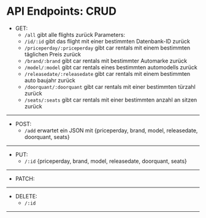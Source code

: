 # API Endpoints: CRUD

- GET:
  - `/all` gibt alle flights zurück
  Parameters:
  - `/id/:id` gibt das flight mit einer bestimmten Datenbank-ID zurück
  - `/priceperday/:priceperday` gibt car rentals mit einem bestimmten täglichen Preis zurück
  - `/brand/:brand` gibt car rentals mit bestimmter Automarke zurück
  - `/model/:model` gibt car rentals eines bestimmten automodells zurück
  - `/releasedate/:releasedate` gibt car rentals mit einem bestimmten auto baujahr zurück
  - `/doorquant/:doorquant` gibt car rentals mit einer bestimmten türzahl zurück
  - `/seats/:seats` gibt car rentals mit einer bestimmten anzahl an sitzen zurück
---
- POST:
    - `/add` erwartet ein JSON mit {priceperday, brand, model, releasedate, doorquant, seats}
---
- PUT:
  - `/:id` {priceperday, brand, model, releasedate, doorquant, seats}
---
- PATCH:
---
- DELETE:
  - `/:id`
---

